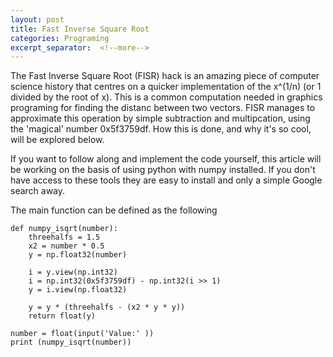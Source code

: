 ```yaml
---
layout: post
title: Fast Inverse Square Root
categories: Programing
excerpt_separator:  <!--more-->
---
```


The Fast Inverse Square Root (FISR) hack is an amazing piece of computer science history that centres on a quicker implementation of the x^(1/n) (or 1 divided by the root of x). This is a common computation needed in graphics programing for finding the distanc between two vectors.  FISR manages to approximate this operation by simple subtraction and multipcation, using the 'magical' number 0x5f3759df. How this is done, and why it's so cool, will be explored below.

If you want to follow along and implement the code yourself, this article will be working on the basis of using python with numpy installed. If you don't have access to these tools they are easy to install and only a simple Google search away.

The main function can be defined as the following

``` 
def numpy_isqrt(number):
    threehalfs = 1.5
    x2 = number * 0.5
    y = np.float32(number)
    
    i = y.view(np.int32)
    i = np.int32(0x5f3759df) - np.int32(i >> 1)
    y = i.view(np.float32)
    
    y = y * (threehalfs - (x2 * y * y))
    return float(y)

number = float(input('Value:' ))
print (numpy_isqrt(number))
```
